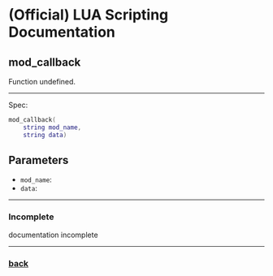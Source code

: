 
# (Official) LUA Scripting Documentation

## mod_callback

Function undefined.

___

Spec:

```lua
mod_callback(
	string mod_name,
	string data)
```

## Parameters

- `mod_name`: 
- `data`: 

___

### Incomplete

documentation incomplete

___

### [back](../other)

